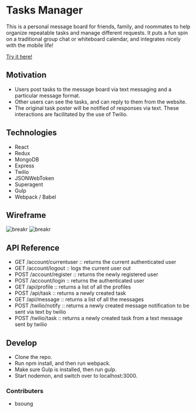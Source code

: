 # Tasks Manager

This is a personal message board for friends, family, and roommates to help organize repeatable tasks and manage different requests. It puts a fun spin on a traditional group chat or whiteboard calendar, and integrates nicely with the mobile life!

[Try it here!](https://tasks-manager-bs.herokuapp.com)


## Motivation

* Users post tasks to the message board via text messaging and a particular message format. 
* Other users can see the tasks, and can reply to them from the website.
* The original task poster will be notified of responses via text. These interactions are facilitated by the use of Twilio. 

## Technologies

* React
* Redux
* MongoDB
* Express
* Twilio
* JSONWebToken
* Superagent
* Gulp
* Webpack / Babel

## Wireframe

![breakr](http://i.imgur.com/srUi9GW.png "Breakr interface")
![breakr](http://i.imgur.com/nE9M3Si.png "Breakr interface")

## API Reference

* GET /account/currentuser    :: returns the current authenticated user
* GET /account/logout    :: logs the current user out
* POST /account/register    :: returns the newly registered user
* POST /account/login    :: returns the authenticated user
* GET /api/profile   :: returns a list of all the profiles
* POST /api/task   :: returns a newly created task
* GET /api/message  :: returns a list of all the messages
* POST /twilio/notify   :: returns a newly created message notification to be sent via text by twilio
* POST /twilio/task   :: returns a newly created task from a text message sent by twilio


## Develop

* Clone the repo.
* Run npm install, and then run webpack.
* Make sure Gulp is installed, then run gulp.
* Start nodemon, and switch over to localhost:3000.

### Contributers
* bsoung


